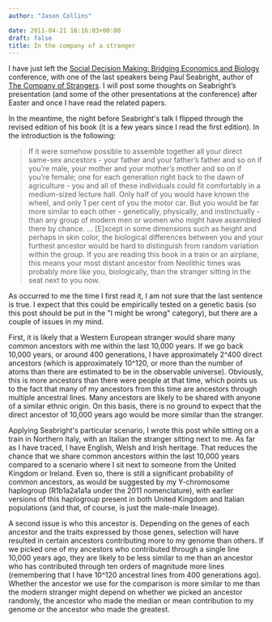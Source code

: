 ```yaml
---
author: "Jason Collins"

date: 2011-04-21 16:16:03+00:00
draft: false
title: In the company of a stranger
---
```


I have just left the [Social Decision Making: Bridging Economics and Biology](https://www.jasoncollins.blog/social-decision-making-bridging-economics-and-biology/) conference, with one of the last speakers being Paul Seabright, author of [The Company of Strangers](http://press.princeton.edu/titles/9169.html). I will post some thoughts on Seabright’s presentation (and some of the other presentations at the conference) after Easter and once I have read the related papers.

In the meantime, the night before Seabright's talk I flipped through the revised edition of his book (it is a few years since I read the first edition). In the introduction is the following:


<blockquote>If it were somehow possible to assemble together all your direct same-sex ancestors - your father and your father’s father and so on if you’re male, your mother and your mother’s mother and so on if you’re female; one for each generation right back to the dawn of agriculture - you and all of these individuals could fit comfortably in a medium-sized lecture hall. Only half of you would have known the wheel, and only 1 per cent of you the motor car. But you would be far more similar to each other - genetically, physically, and instinctually - than any group of modern men or women who might have assembled there by chance. … [E]xcept in some dimensions such as height and perhaps in skin color, the biological differences between you and your furthest ancestor would be hard to distinguish from random variation within the group. If you are reading this book in a train or an airplane, this means your most distant ancestor from Neolithic times was probably more like you, biologically, than the stranger sitting in the seat next to you now.</blockquote>


As occurred to me the time I first read it, I am not sure that the last sentence is true. I expect that this could be empirically tested on a genetic basis (so this post should be put in the "I might be wrong" category), but there are a couple of issues in my mind.

First, it is likely that a Western European stranger would share many common ancestors with me within the last 10,000 years. If we go back 10,000 years, or around 400 generations, I have approximately 2^400 direct ancestors (which is approximately 10^120, or more than the number of atoms than there are estimated to be in the observable universe). Obviously, this is more ancestors than there were people at that time, which points us to the fact that many of my ancestors from this time are ancestors through multiple ancestral lines. Many ancestors are likely to be shared with anyone of a similar ethnic origin. On this basis, there is no ground to expect that the direct ancestor of 10,000 years ago would be more similar than the stranger.

Applying Seabright's particular scenario, I wrote this post while sitting on a train in Northern Italy, with an Italian the stranger sitting next to me. As far as I have traced, I have English, Welsh and Irish heritage. That reduces the chance that we share common ancestors within the last 10,000 years compared to a scenario where I sit next to someone from the United Kingdom or Ireland. Even so, there is still a significant probability of common ancestors, as would be suggested by my Y-chromosome haplogroup (R1b1a2a1a1a under the 2011 nomenclature), with earlier versions of this haplogroup present in both United Kingdom and Italian populations (and that, of course, is just the male-male lineage).

A second issue is who this ancestor is. Depending on the genes of each ancestor and the traits expressed by those genes, selection will have resulted in certain ancestors contributing more to my genome than others. If we picked one of my ancestors who contributed through a single line 10,000 years ago, they are likely to be less similar to me than an ancestor who has contributed through ten orders of magnitude more lines (remembering that I have 10^120 ancestral lines from 400 generations ago). Whether the ancestor we use for the comparison is more similar to me than the modern stranger might depend on whether we picked an ancestor randomly, the ancestor who made the median or mean contribution to my genome or the ancestor who made the greatest.
